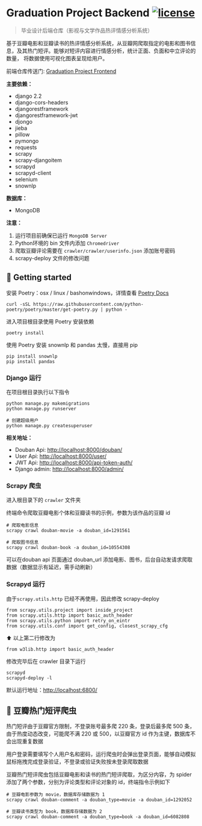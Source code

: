 # Graduation Project Backend [![license][license-badge]][LICENSE]

> 毕业设计后端仓库（影视与文学作品热评情感分析系统）

基于豆瓣电影和豆瓣读书的热评情感分析系统，从豆瓣网爬取指定的电影和图书信息，及其热门短评。能够对短评内容进行情感分析，统计正面、负面和中立评论的数量，
将数据使用可视化图表呈现给用户。

前端仓库传送门: [Graduation Project Frontend](https://github.com/kainzhang/kz-graduation-project-frontend)

**主要依赖：**
+ django 2.2
+ django-cors-headers
+ djangorestframework
+ djangorestframework-jwt
+ djongo
+ jieba
+ pillow
+ pymongo
+ requests
+ scrapy
+ scrapy-djangoitem
+ scrapyd
+ scrapyd-client
+ selenium
+ snownlp

**数据库：**
+ MongoDB

**注意：**
1. 运行项目前确保已运行 `MongoDB Server`
2. Python环境的 bin 文件内添加 `Chromedriver`
3. 爬取豆瓣评论需要在 `crawler/crawler/userinfo.json` 添加账号密码
4. scrapy-deploy 文件的修改问题

## :rocket: Getting started
安装 Poetry：osx / linux / bashonwindows，详情查看 [Poetry Docs](https://python-poetry.org/docs/)
```
curl -sSL https://raw.githubusercontent.com/python-poetry/poetry/master/get-poetry.py | python -
```
进入项目根目录使用 Poetry 安装依赖
```
poetry install 
```
使用 Poetry 安装 snownlp 和 pandas 太慢，直接用 pip
```
pip install snownlp
pip install pandas
```
### Django 运行
在项目根目录执行以下指令
```
python manage.py makemigrations
python manage.py runserver

# 创建超级用户
python manage.py createsuperuser 
```

**相关地址：**
+ Douban Api: [http://localhost:8000/douban/](http://localhost:8000/douban/)
+ User Api: [http://localhost:8000/user/](http://localhost:8000/user/)
+ JWT Api: [http://localhost:8000/api-token-auth/](http://localhost:8000/api-token-auth/)
+ Django admin: [http://localhost:8000/admin/](http://localhost:8000/admin/)

### Scrapy 爬虫

进入根目录下的 `crawler` 文件夹

终端命令爬取豆瓣电影个体和豆瓣读书的示例，参数为该作品的豆瓣 id
```
# 爬取电影信息
scrapy crawl douban-movie -a douban_id=1291561

# 爬取图书信息
scrapy crawl douban-book -a douban_id=10554308
```

可以在douban api 页面通过 douban_url 添加电影、图书，后台自动发请求爬取数据（数据显示有延迟，需手动刷新）

### Scrapyd 运行
由于`scrapy.utils.http` 已经不再使用，因此修改 scrapy-deploy
```
from scrapy.utils.project import inside_project
from scrapy.utils.http import basic_auth_header
from scrapy.utils.python import retry_on_eintr
from scrapy.utils.conf import get_config, closest_scrapy_cfg
```
:arrow_up: 以上第二行修改为
```
from w3lib.http import basic_auth_header
```
修改完毕后在 crawler 目录下运行
```
scrapyd
scrapyd-deploy -l
```
默认运行地址：[http://localhost:6800/
](http://localhost:6800/)

## :bug: 豆瓣热门短评爬虫
热门短评由于豆瓣官方限制，不登录账号最多爬 220 条，登录后最多爬 500 条，由于热度动态改变，可能爬不满 220 或 500，以豆瓣官方 id 作为主键，数据库不会出现重复数据<br>

用户登录需要填写个人用户名和密码，运行爬虫时会弹出登录页面，能够自动模拟鼠标拖拽完成登录验证，不登录或验证失败按未登录爬取数据<br>

豆瓣热门短评爬虫包括豆瓣电影和读书的热门短评爬取，为区分内容，为 spider 添加了两个参数，分别为评论类型和评论对象的 id，终端指令示例如下

```
# 豆瓣电影参数为 movie，数据库存储数据为 1
scrapy crawl douban-comment -a douban_type=movie -a douban_id=1292052

# 豆瓣读书类型为 book，数据库存储数据为 2
scrapy crawl douban-comment -a douban_type=book -a douban_id=6082808
```


[LICENSE]: ./LICENSE
[license-badge]: https://img.shields.io/badge/license-MIT-blue.svg